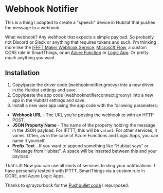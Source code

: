 # Webhook Notifier

This is a thing I adapted to create a "speech" device in Hubitat that pushes the message to a webhook. 

What webhook? Any webhook that expects a simple payload. So probably not Discord or Slack or anything that requires tokens and such. I'm thinking more like the [IFFFT Maker Webhook Service](https://ifttt.com/maker_webhooks), [Microsoft Flow](https://flow.microsoft.com), a custom CORE rule in SmartThings, or an [Azure Function](https://docs.microsoft.com/azure/azure-functions/) or [Logic App](https://docs.microsoft.com/azure/logic-apps/). Or pretty much anything you want.

## Installation

1. Copy/paste the driver code (webhooknotifier.groovy) into a new driver in the Hubitat settings and save.
2. Copy/paste the app code (webhooknotifierconnect.groovy) into a new app in the Hubitat settings and save.
3. Install a new user app using the app code with the following parameters:
  * **Webhook URL** - The URL you're posting the webhook to with an HTTP POST.
  * **JSON Property Name** - The name of the property holding the message in the JSON payload. For IFTTT, this will be `value1`. For other services, it varies. Often, as in the case of Azure Functions and Logic Apps, you can name it yourself.
  * **Prefix Text** - If you want to append something like "Hubitat says" or "Message from Hubitat". A space will be inserted between this and your payload.

That's it! Now you can use all kinds of services to sling your notifications. I have personally tested it with IFTTT, SmartThings via a custom rule in CORE, and Azure Logic Apps.

Thanks to @rayzurbock for the [Pushbullet code](https://github.com/rayzurbock/hubitat/tree/master/pushbullet) I repurposed.

